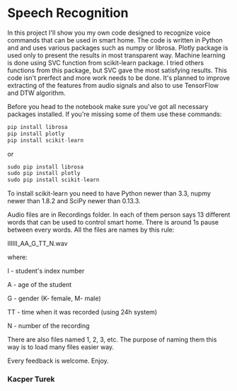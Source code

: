 # Speech Recognition

In this project I'll show you my own code designed to recognize voice commands that can be used in smart home. The code is written in Python and and uses various packages such as numpy or librosa. Plotly package is used only to present the results in most transparent way. Machine learning is done using SVC function from scikit-learn package. I tried others functions from this package, but SVC gave the most satisfying results. This code isn't prerfect and more work needs to be done. It's planned to improve extracting of the features from audio signals and also to use TensorFlow and DTW algorithm. 

Before you head to the notebook make sure you've got all necessary packages installed. If you're missing some of them use these commands:

```javascript
pip install librosa
pip install plotly 
pip install scikit-learn
```
or
```javascript
sudo pip install librosa
sudo pip install plotly
sudo pip install scikit-learn
```
To install scikit-learn you need to have Python newer than 3.3, nupmy newer than 1.8.2 and SciPy newer than 0.13.3.

Audio files are in Recordings folder. In each of them person says 13 different words that can be used to control smart home. There is around 1s pause between every words. All the files are names by this rule:

IIIIII_AA_G_TT_N.wav

where:

I - student's index number

A - age of the student

G - gender (K- female, M- male)

TT - time when it was recorded (using 24h system)

N - number of the recording

There are also files named 1, 2, 3, etc. The purpose of naming them this way is to load many files easier way.

Every feedback is welcome. Enjoy.
### Kacper Turek
